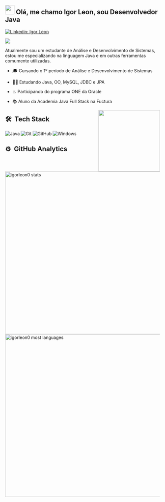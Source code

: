<h2><img src="https://raw.githubusercontent.com/kaueMarques/kaueMarques/master/hi.gif" width="30px"> Olá, me chamo Igor Leon, sou Desenvolvedor Java</h2>

[![Linkedin: Igor Leon](https://img.shields.io/badge/-Igor%20Leon-blue?style=flat-square&logo=Linkedin&logoColor=white&link=https://www.linkedin.com/in/igorleon0/)](https://www.linkedin.com/in/igorleon0/)

<a href="mailto:igorleon06@gmail.com" alt="Email" target="_blank"><img src="https://img.shields.io/badge/Gmail-D14836?style=for-thebadge&logo=gmail&logoColor=white"/>
  </a>

Atualmente sou um estudante de Análise e Desenvolvimento de Sistemas, estou me especializando na linguagem Java e em outras ferramentas comumente utilizadas.

- 🎓 Cursando o 1º período de Análise e Desenvolvimento de Sistemas

- 👨‍💻 Estudando Java, OO, MySQL, JDBC e JPA

- ♨ Participando do programa ONE da Oracle

- 📚 Aluno da Academia Java Full Stack na Fuctura

<img align="right" src="https://user-images.githubusercontent.com/55079945/161896032-7a676b00-0dd2-415f-ba7b-04d6eaa519e7.gif" height="200" width="200"/></a>


## 🛠 &nbsp;Tech Stack

![Java](https://img.shields.io/badge/Java-ED8B00?style=for-the-badge&logo=java&logoColor=white)
![Git](https://img.shields.io/badge/Git-E34F26?style=for-the-badge&logo=git&logoColor=white)
![GitHub](https://img.shields.io/badge/GitHub-100000?style=for-the-badge&logo=github&logoColor=white)
![Windows](https://img.shields.io/badge/Windows-017AD7?style=for-the-badge&logo=windows&logoColor=white)

## ⚙️ &nbsp;GitHub Analytics

<p align="left">
<img width="530em" src="https://github-readme-stats.vercel.app/api?username=igorleon0&show_icons=true&theme=vision-friendly-dark" alt="igorleon0 stats"/>
<img width="530em" src="https://github-readme-stats.vercel.app/api/top-langs/?username=igorleon0&layout=compact&theme=vision-friendly-dark" alt="igorleon0 most languages"/>
</p>

